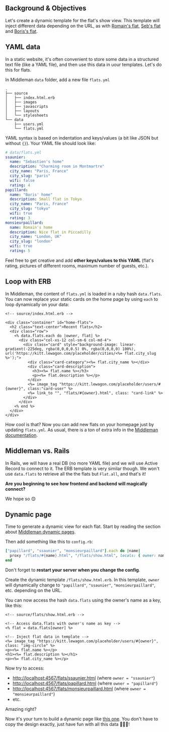 ## Background & Objectives

Let's create a dynamic template for the flat's show view. This template will inject different data depending on the URL, as with [Romain's flat](http://lewagon.github.io/middleman-airbnb/flats/monsieurpaillard.html), [Seb's flat](http://lewagon.github.io/middleman-airbnb/flats/ssaunier.html) and [Boris's flat](http://lewagon.github.io/middleman-airbnb/flats/papillard.html).

## YAML data

In a static website, it's often convenient to store some data in a structured text file (like a YAML file), and then use this data in uour templates. Let's do this for flats.

In Middleman `data` folder, add a new file `flats.yml`

```
.
├── source
│   ├── index.html.erb
│   ├── images
│   ├── javascripts
│   ├── layouts
│   └── stylesheets
└── data
    ├── users.yml
    └── flats.yml
```

YAML syntax is based on indentation and keys/values (a bit like JSON but without `{}`). Your YAML file should look like:

```yaml
# data/flats.yml
ssaunier:
  name: "Sebastien's home"
  description: "Charming room in Montmartre"
  city_name: "Paris, France"
  city_slug: "paris"
  wifi: false
  rating: 4
papillard:
  name: "Boris' home"
  description: Small flat in Tokyo
  city_name: "Paris, France"
  city_slug: "tokyo"
  wifi: true
  rating: 3
monsieurpaillard:
  name: Romain's home
  description: Nice flat in Piccadilly
  city_name: "London, UK"
  city_slug: "london"
  wifi: true
  rating: 5
```

Feel free to get creative and add **other keys/values to this YAML** (flat's rating, pictures of different rooms, maximum number of guests, etc.).

## Loop with ERB

In Middleman, the content of `flats.yml` is loaded in a ruby hash `data.flats`. You can now replace your static cards on the home page by using `each` to loop dynamically on your data:

```erb
<!-- source/index.html.erb -->

<div class="container" id="home-flats">
  <h2 class="text-center">Recent flats</h2>
  <div class="row">
    <% data.flats.each do |owner, flat| %>
      <div class="col-xs-12 col-sm-6 col-md-4">
        <div class="card" style="background-image: linear-gradient(-225deg, rgba(0,0,0,0.5) 0%, rgba(0,0,0,0) 100%), url('https://kitt.lewagon.com/placeholder/cities/<%= flat.city_slug %>');">
          <div class="card-category"><%= flat.city_name %></div>
          <div class="card-description">
            <h3><%= flat.name %></h3>
            <p><%= flat.description %></p>
          </div>
          <%= image_tag "https://kitt.lewagon.com/placeholder/users/#{owner}", class:"card-user" %>
          <%= link_to "", "flats/#{owner}.html", class: "card-link" %>
        </div>
      </div>
    <% end %>
  </div>
</div>
```

How cool is that? Now you can add new flats on your homepage just by updating `flats.yml`. As usual, there is a ton of extra info in the [Middleman documentation](https://middlemanapp.com/advanced/data_files/).

## Middleman vs. Rails

In Rails, we will have a real DB (no more YAML file) and we will use Active Record to connect to it. The ERB template is very similar though. We won't use `data.flats` to retrieve all the the flats but `Flat.all`, and that's it!

**Are you beginning to see how frontend and backend will magically connect?**

We hope so 😊

## Dynamic page

Time to generate a dynamic view for each flat. Start by reading the section about [Middleman dynamic pages](https://middlemanapp.com/advanced/dynamic_pages/).

Then add something like this to `config.rb`:

```ruby
["papillard", "ssaunier", "monsieurpaillard"].each do |name|
  proxy "/flats/#{name}.html", "/flats/show.html", locals: { owner: name }, ignore: true
end
```

Don't forget to **restart your server when you change the config**.

Create the dynamic template `/flats/show.html.erb`. In this template, `owner` will dynamically change to `"papillard"`, `"ssaunier"`, `"monsieurpaillard"`, etc. depending on the URL.

You can now access the hash `data.flats` using the owner's name as a key, like this:

```erb
<!-- source/flats/show.html.erb -->

<!-- Access data.flats with owner's name as key -->
<% flat = data.flats[owner] %>

<!-- Inject flat data in template -->
<%= image_tag "https://kitt.lewagon.com/placeholder/users/#{owner}", class: "img-circle" %>
<p><%= flat.name %></p>
<h1><%= flat.description %></h1>
<p><%= flat.city_name %></p>
```

Now try to access:

- [http://localhost:4567/flats/ssaunier.html](http://localhost:4567/flats/ssaunier.html) (where `owner = "ssaunier"`)
- [http://localhost:4567/flats/papillard.html](http://localhost:4567/flats/papillard.html) (where `owner = "papillard"`)
- [http://localhost:4567/flats/monsieurpaillard.html](http://localhost:4567/flats/monsieurpaillard.html) (where `owner = "monsieurpaillard"`)
- etc.

Amazing right?

Now it's your turn to build a dynamic page like [this one](http://lewagon.github.io/middleman-airbnb/flats/monsieurpaillard.html). You don't have to copy the design exactly, just have fun with all this data 🎉🎉🎉!
